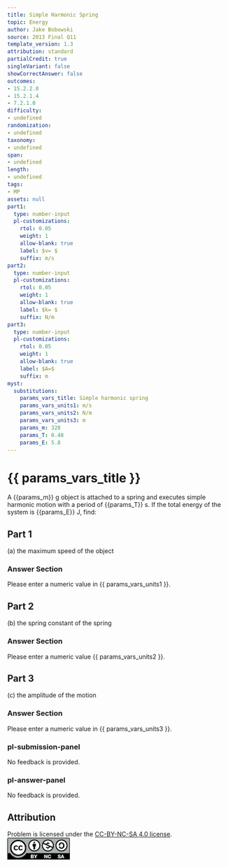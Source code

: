 ```yaml
---
title: Simple Harmonic Spring
topic: Energy
author: Jake Bobowski
source: 2013 Final Q11
template_version: 1.3
attribution: standard
partialCredit: true
singleVariant: false
showCorrectAnswer: false
outcomes:
- 15.2.2.0
- 15.2.1.4
- 7.2.1.0
difficulty:
- undefined
randomization:
- undefined
taxonomy:
- undefined
span:
- undefined
length:
- undefined
tags:
- MP
assets: null
part1:
  type: number-input
  pl-customizations:
    rtol: 0.05
    weight: 1
    allow-blank: true
    label: $v= $
    suffix: m/s
part2:
  type: number-input
  pl-customizations:
    rtol: 0.05
    weight: 1
    allow-blank: true
    label: $k= $
    suffix: N/m
part3:
  type: number-input
  pl-customizations:
    rtol: 0.05
    weight: 1
    allow-blank: true
    label: $A=$
    suffix: m
myst:
  substitutions:
    params_vars_title: Simple harmonic spring
    params_vars_units1: m/s
    params_vars_units2: N/m
    params_vars_units3: m
    params_m: 328
    params_T: 0.48
    params_E: 5.8
---
```

# {{ params_vars_title }}
A {{params_m}} g object is attached to a spring and executes simple harmonic motion with a period of {{params_T}} s.
If the total energy of the system is {{params_E}} J, find:

## Part 1

(a) the maximum speed of the object

### Answer Section

Please enter a numeric value in {{ params_vars_units1 }}.

## Part 2

(b) the spring constant of the spring

### Answer Section

Please enter a numeric value {{ params_vars_units2 }}.

## Part 3

(c) the amplitude of the motion

### Answer Section

Please enter a numeric value in {{ params_vars_units3 }}.

### pl-submission-panel

No feedback is provided.

### pl-answer-panel

No feedback is provided.

## Attribution

Problem is licensed under the [CC-BY-NC-SA 4.0 license](https://creativecommons.org/licenses/by-nc-sa/4.0/).<br> ![The Creative Commons 4.0 license requiring attribution-BY, non-commercial-NC, and share-alike-SA license.](https://raw.githubusercontent.com/firasm/bits/master/by-nc-sa.png)